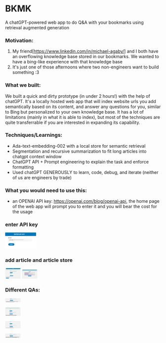 # BKMK
A chatGPT-powered web app to do Q&A with your bookmarks using retrieval augmented generation

### Motivation:
1. My friend[https://www.linkedin.com/in/michael-agaby/] and I both have an overflowing knowledge base stored in our bookmarks. We wanted to have a bing-like experience with that knowledge base
2. It's just one of those afternoons where two non-engineers want to build something :3


### What we built:
We built a quick and dirty prototype (in under 2 hours!) with the help of chatGPT. It's a locally hosted web app that will index website urls you add semantically based on its content, and answer any questions for you, similar to Bing but personalized to your own knowledge base. It has a lot of limitations (mainly in what it is able to index), but most of the techniques are quite transferrable if you are interested in expanding its capability.


### Techniques/Learnings:
- Ada-text-embedding-002 with a local store for semantic retrieval
- Segmentation and recursive summarization to fit long articles into chatgpt context window
- ChatGPT API + Prompt engineering to explain the task and enforce formatting
- Used chatGPT GENEROUSLY to learn, code, debug, and iterate (neither of us are engineers by trade)


### What you would need to use this:
- an OPENAI API key: https://openai.com/blog/openai-api, the home page of the web app will prompt you to enter it and you will bear the cost for the usage


### enter API key

<img
  src="/img/Add_key.png"
  style="display: inline-block; margin: 0 auto; max-width: 100px">

### add article and article store

<img
  src="/img/add article.png"
  style="display: inline-block; margin: 0 auto; max-width: 50px">
<img
src="/img/store.png"
style="display: inline-block; margin: 0 auto; max-width: 50px">

### Different QAs:
<img
src="/img/QA.png"
style="display: inline-block; margin: 0 auto; max-width: 50px">

<img
src="/img/did I.png"
style="display: inline-block; margin: 0 auto; max-width: 50px">

<img
src="/img/no answer.png"
style="display: inline-block; margin: 0 auto; max-width: 50px">

<img
src="/img/adjacent answer.png"
style="display: inline-block; margin: 0 auto; max-width: 50px">


